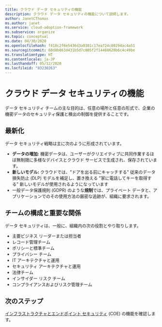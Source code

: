 ```yaml
---
title: クラウド データ セキュリティの機能
description: クラウド データ セキュリティの機能について説明します。
author: JanetCThomas
ms.author: janet
ms.service: cloud-adoption-framework
ms.subservice: organize
ms.topic: conceptual
ms.date: 04/30/2020
ms.openlocfilehash: f418c2f6e5436d3a0381c17ea724c80294ac4a51
ms.sourcegitcommit: 60d8b863d431b5d7c005f2f14488620b6c4c49be
ms.translationtype: HT
ms.contentlocale: ja-JP
ms.lasthandoff: 05/12/2020
ms.locfileid: "83230263"
---
```

# <a name="function-of-cloud-data-security"></a>クラウド データ セキュリティの機能

データ セキュリティ チームの主な目的は、任意の場所と任意の形式で、企業の機密データのセキュリティ保護と検出の制御を提供することです。

## <a name="modernization"></a>最新化

データ セキュリティ戦略は主に次のように形成されています。

- **データの増加:** 機密データは、ユーザーがクリエイティブに共同作業するほぼ無制限に多様なデバイスとクラウド サービスで生成され、保存されています。
- **新しいモデル:** クラウドでは、"ドアを出る前にキャッチする" 従来のデータ損失防止 (DLP) モデルを補足し、置き換える "家に電話してキーを取得する" 新しいモデルが使用されるようになっています
- 一般データ保護規則 (GDPR) のような**規制**では、プライベート データと、アプリケーションでのその使用方法の厳密な追跡が、組織に要求されます。

## <a name="team-composition-and-key-relationships"></a>チームの構成と重要な関係

データ セキュリティは、一般に、組織内の次の役割とやり取りします。

- 主要ビジネス リーダーまたは担当者
- レコード管理チーム
- ポリシーと標準チーム
- プライバシー チーム
- IT アーキテクチャと運用
- セキュリティ アーキテクチャと運用
- 法律チーム
- インサイダー リスク チーム
- コンプライアンスおよびリスク管理チーム

## <a name="next-steps"></a>次のステップ

[インフラストラクチャとエンドポイント セキュリティ](./cloud-security-infrastructure-endpoint.md) (COE) の機能を確認します。
